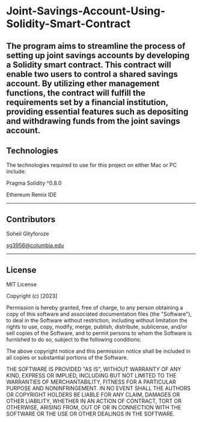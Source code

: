 # Joint-Savings-Account-Using-Solidity-Smart-Contract

The program aims to streamline the process of setting up joint savings accounts by developing a Solidity smart contract. This contract will enable two users to control a shared savings account. By utilizing ether management functions, the contract will fulfill the requirements set by a financial institution, providing essential features such as depositing and withdrawing funds from the joint savings account.
---

## Technologies

The technologies required to use for this project on either Mac or PC include:

Pragma Solidity ^0.8.0

Ethereum Remix IDE


---

## Contributors

Soheil Gityforoze

sg3956@columbia.edu


---

## License

MIT License

Copyright (c) [2023]

Permission is hereby granted, free of charge, to any person obtaining a copy of this software and associated documentation files (the "Software"), to deal in the Software without restriction, including without limitation the rights to use, copy, modify, merge, publish, distribute, sublicense, and/or sell copies of the Software, and to permit persons to whom the Software is furnished to do so, subject to the following conditions:

The above copyright notice and this permission notice shall be included in all copies or substantial portions of the Software.

THE SOFTWARE IS PROVIDED "AS IS", WITHOUT WARRANTY OF ANY KIND, EXPRESS OR IMPLIED, INCLUDING BUT NOT LIMITED TO THE WARRANTIES OF MERCHANTABILITY, FITNESS FOR A PARTICULAR PURPOSE AND NONINFRINGEMENT. IN NO EVENT SHALL THE AUTHORS OR COPYRIGHT HOLDERS BE LIABLE FOR ANY CLAIM, DAMAGES OR OTHER
LIABILITY, WHETHER IN AN ACTION OF CONTRACT, TORT OR OTHERWISE, ARISING FROM, OUT OF OR IN CONNECTION WITH THE SOFTWARE OR THE USE OR OTHER DEALINGS IN THE SOFTWARE.
